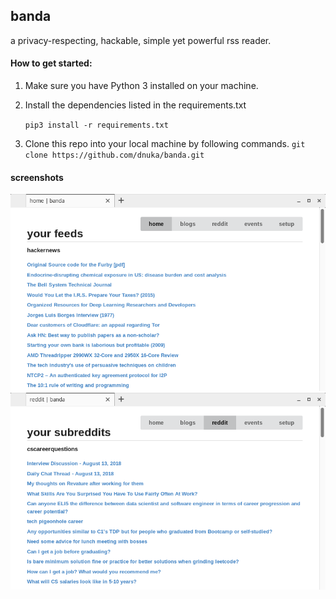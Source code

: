 ## banda

a privacy-respecting, hackable, simple yet powerful rss reader.

#### How to get started:

1) Make sure you have Python 3 installed on your machine.

2) Install the dependencies listed in the requirements.txt 

    `pip3 install -r requirements.txt`
    
3) Clone this repo into your local machine by following commands.
`git clone https://github.com/dnuka/banda.git `

#### screenshots

![](static/img/1.png)
![](static/img/2.png)




